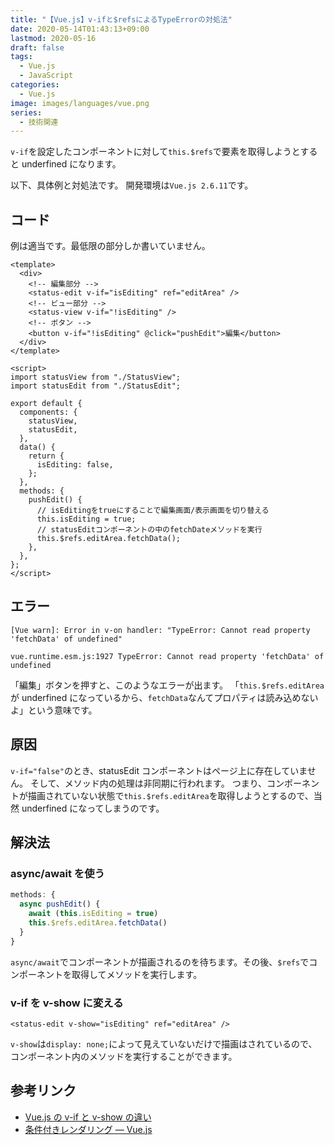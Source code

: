 ```yaml
---
title: "【Vue.js】v-ifと$refsによるTypeErrorの対処法"
date: 2020-05-14T01:43:13+09:00
lastmod: 2020-05-16
draft: false
tags:
  - Vue.js
  - JavaScript
categories:
  - Vue.js
image: images/languages/vue.png
series:
  - 技術関連
---
```


`v-if`を設定したコンポーネントに対して`this.$refs`で要素を取得しようとすると underfined になります。

以下、具体例と対処法です。
開発環境は`Vue.js 2.6.11`です。

## コード

例は適当です。最低限の部分しか書いていません。

```vue
<template>
  <div>
    <!-- 編集部分 -->
    <status-edit v-if="isEditing" ref="editArea" />
    <!-- ビュー部分 -->
    <status-view v-if="!isEditing" />
    <!-- ボタン -->
    <button v-if="!isEditing" @click="pushEdit">編集</button>
  </div>
</template>

<script>
import statusView from "./StatusView";
import statusEdit from "./StatusEdit";

export default {
  components: {
    statusView,
    statusEdit,
  },
  data() {
    return {
      isEditing: false,
    };
  },
  methods: {
    pushEdit() {
      // isEditingをtrueにすることで編集画面/表示画面を切り替える
      this.isEditing = true;
      // statusEditコンポーネントの中のfetchDateメソッドを実行
      this.$refs.editArea.fetchData();
    },
  },
};
</script>
```

## エラー

```
[Vue warn]: Error in v-on handler: "TypeError: Cannot read property 'fetchData' of undefined"

vue.runtime.esm.js:1927 TypeError: Cannot read property 'fetchData' of undefined
```

「編集」ボタンを押すと、このようなエラーが出ます。
「`this.$refs.editArea`が underfined になっているから、`fetchData`なんてプロパティは読み込めないよ」という意味です。

## 原因

`v-if="false"`のとき、statusEdit コンポーネントはページ上に存在していません。
そして、メソッド内の処理は非同期に行われます。
つまり、コンポーネントが描画されていない状態で`this.$refs.editArea`を取得しようとするので、当然 underfined になってしまうのです。

## 解決法

### async/await を使う

```js
methods: {
  async pushEdit() {
    await (this.isEditing = true)
    this.$refs.editArea.fetchData()
  }
}
```

`async/await`でコンポーネントが描画されるのを待ちます。その後、`$refs`でコンポーネントを取得してメソッドを実行します。

### v-if を v-show に変える

```vue
<status-edit v-show="isEditing" ref="editArea" />
```

`v-show`は`display: none;`によって見えていないだけで描画はされているので、コンポーネント内のメソッドを実行することができます。

## 参考リンク

- [Vue.js の v-if と v-show の違い](https://qiita.com/Aqua_ix/items/61eac355f3c24d7676e1)
- [条件付きレンダリング — Vue.js](https://jp.vuejs.org/v2/guide/conditional.html#v-if-vs-v-show)
